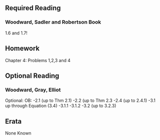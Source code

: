 ## Required Reading

### Woodward, Sadler and Robertson Book

1.6 and 1.7!

## Homework  
Chapter 4: Problems 1,2,3 and 4

## Optional Reading

### Woodward, Gray, Elliot
Optional: 
OB: -2.1 (up to Thm 2.1)
-2.2 (up to Thm 2.3
-2.4 (up to 2.4.1)
-3.1 up through Equation (3.4)
-3.1.1
-3.1.2
-3.2 (up to 3.2.3)

## Erata 
None Known  
